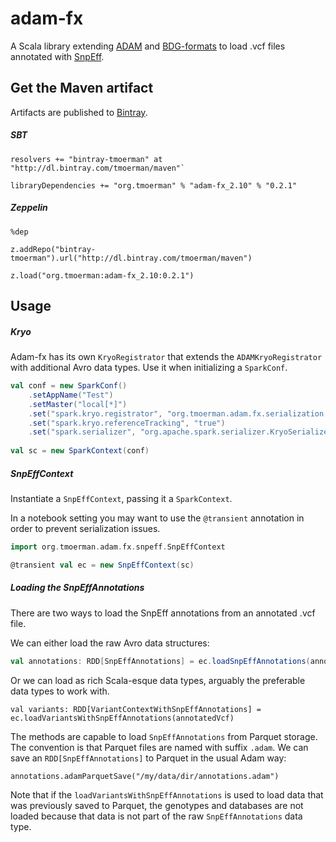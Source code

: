 # adam-fx

A Scala library extending [ADAM](https://github.com/bigdatagenomics/adam) and [BDG-formats](https://github.com/bigdatagenomics/bdg-formats) 
to load .vcf files annotated with [SnpEff](http://snpeff.sourceforge.net/). 

## Get the Maven artifact

Artifacts are published to [Bintray](https://bintray.com/tmoerman/maven/adam-fx).

##### SBT

```
resolvers += "bintray-tmoerman" at "http://dl.bintray.com/tmoerman/maven"`

libraryDependencies += "org.tmoerman" % "adam-fx_2.10" % "0.2.1"
```

##### Zeppelin

```
%dep

z.addRepo("bintray-tmoerman").url("http://dl.bintray.com/tmoerman/maven")

z.load("org.tmoerman:adam-fx_2.10:0.2.1")
```
    
## Usage

##### Kryo

Adam-fx has its own `KryoRegistrator` that extends the `ADAMKryoRegistrator` with additional Avro data types. Use it
when initializing a `SparkConf`.
      
```scala
val conf = new SparkConf()
    .setAppName("Test")
    .setMaster("local[*]")
    .set("spark.kryo.registrator", "org.tmoerman.adam.fx.serialization.AdamFxKryoRegistrator")
    .set("spark.kryo.referenceTracking", "true")
    .set("spark.serializer", "org.apache.spark.serializer.KryoSerializer")
    
val sc = new SparkContext(conf)
```

##### SnpEffContext

Instantiate a `SnpEffContext`, passing it a `SparkContext`. 

In a notebook setting you may want to use the `@transient` annotation in order to prevent serialization issues.

```scala
import org.tmoerman.adam.fx.snpeff.SnpEffContext

@transient val ec = new SnpEffContext(sc)
```
    
##### Loading the SnpEffAnnotations

There are two ways to load the SnpEff annotations from an annotated .vcf file. 

We can either load the raw Avro data structures:

```scala
val annotations: RDD[SnpEffAnnotations] = ec.loadSnpEffAnnotations(annotatedVcf)
```

Or we can load as rich Scala-esque data types, arguably the preferable data types to work with.

```
val variants: RDD[VariantContextWithSnpEffAnnotations] = ec.loadVariantsWithSnpEffAnnotations(annotatedVcf)
```

The methods are capable to load `SnpEffAnnotations` from Parquet storage. The convention is that Parquet files are 
named with suffix `.adam`. We can save an `RDD[SnpEffAnnotations]` to Parquet in the usual Adam way:
 
```
annotations.adamParquetSave("/my/data/dir/annotations.adam")
```

Note that if the `loadVariantsWithSnpEffAnnotations` is used to load data that was previously saved to Parquet, 
the genotypes and databases are not loaded because that data is not part of the raw `SnpEffAnnotations` data type.
